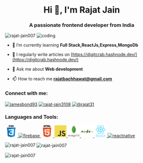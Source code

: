 <h1 align="center">Hi 👋, I'm Rajat Jain</h1>
<h3 align="center">A passionate frontend developer from India</h3>
<img align ="right" width=400 alt="coding" src ="https://camo.githubusercontent.com/cae12fddd9d6982901d82580bdf321d81fb299141098ca1c2d4891870827bf17/68747470733a2f2f6d69726f2e6d656469756d2e636f6d2f6d61782f313336302f302a37513379765349765f7430696f4a2d5a2e676966">

<p align="left"> <img src="https://komarev.com/ghpvc/?username=rajat-jain007&label=Profile%20views&color=0e75b6&style=flat" alt="rajat-jain007" /> </p>


- 🌱 I’m currently learning **Full Stack,ReactJs,Express,MongoDb**

- 📝 I regularly write articles on [https://digitcrab.hashnode.dev/](https://digitcrab.hashnode.dev/)

- 💬 Ask me about **Web development**

- 📫 How to reach me **rajatbachhawat@gmail.com**

<h3 align="left">Connect with me:</h3>
<p align="left">
<a href="https://codepen.io/jamesbond93" target="blank"><img align="center" src="https://raw.githubusercontent.com/rahuldkjain/github-profile-readme-generator/master/src/images/icons/Social/codepen.svg" alt="jamesbond93" height="30" width="40" /></a>
<a href="https://linkedin.com/in/rajat-jain3108" target="blank"><img align="center" src="https://raw.githubusercontent.com/rahuldkjain/github-profile-readme-generator/master/src/images/icons/Social/linked-in-alt.svg" alt="rajat-jain3108" height="30" width="40" /></a>
<a href="https://hashnode.com/@rajat31" target="blank"><img align="center" src="https://raw.githubusercontent.com/rahuldkjain/github-profile-readme-generator/master/src/images/icons/Social/hashnode.svg" alt="@rajat31" height="30" width="40" /></a>
</p>

<h3 align="left">Languages and Tools:</h3>
<p align="left"> <a href="https://www.w3schools.com/css/" target="_blank" rel="noreferrer"> <img src="https://raw.githubusercontent.com/devicons/devicon/master/icons/css3/css3-original-wordmark.svg" alt="css3" width="40" height="40"/> </a> <a href="https://firebase.google.com/" target="_blank" rel="noreferrer"> <img src="https://www.vectorlogo.zone/logos/firebase/firebase-icon.svg" alt="firebase" width="40" height="40"/> </a> <a href="https://www.w3.org/html/" target="_blank" rel="noreferrer"> <img src="https://raw.githubusercontent.com/devicons/devicon/master/icons/html5/html5-original-wordmark.svg" alt="html5" width="40" height="40"/> </a> <a href="https://developer.mozilla.org/en-US/docs/Web/JavaScript" target="_blank" rel="noreferrer"> <img src="https://raw.githubusercontent.com/devicons/devicon/master/icons/javascript/javascript-original.svg" alt="javascript" width="40" height="40"/> </a> <a href="https://www.mongodb.com/" target="_blank" rel="noreferrer"> <img src="https://raw.githubusercontent.com/devicons/devicon/master/icons/mongodb/mongodb-original-wordmark.svg" alt="mongodb" width="40" height="40"/> </a> <a href="https://nodejs.org" target="_blank" rel="noreferrer"> <img src="https://raw.githubusercontent.com/devicons/devicon/master/icons/nodejs/nodejs-original-wordmark.svg" alt="nodejs" width="40" height="40"/> </a> <a href="https://reactjs.org/" target="_blank" rel="noreferrer"> <img src="https://raw.githubusercontent.com/devicons/devicon/master/icons/react/react-original-wordmark.svg" alt="react" width="40" height="40"/> </a> <a href="https://reactnative.dev/" target="_blank" rel="noreferrer"> <img src="https://reactnative.dev/img/header_logo.svg" alt="reactnative" width="40" height="40"/> </a> </p>

<p><img align="left" src="https://github-readme-stats.vercel.app/api/top-langs?username=rajat-jain007&show_icons=true&locale=en&layout=compact" alt="rajat-jain007" /></p>

<p>&nbsp;<img align="center" src="https://github-readme-stats.vercel.app/api?username=rajat-jain007&show_icons=true&locale=en" alt="rajat-jain007" /></p>

<p><img align="center" src="https://github-readme-streak-stats.herokuapp.com/?user=rajat-jain007&" alt="rajat-jain007" /></p>
